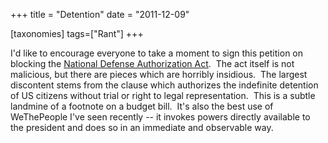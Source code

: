 +++
title = "Detention"
date = "2011-12-09"

[taxonomies]
tags=["Rant"]
+++

I'd like to encourage everyone to take a moment to sign this petition on blocking the [National Defense Authorization Act](https://wwws.whitehouse.gov/petitions#!/petition/veto-national-defense-authorization-act-2012-several-provisions-bill-pose-threat-civil-liberties/GLfhBn6D "National Defense Authorization Act").  The act itself is not malicious, but there are pieces which are horribly insidious.  The largest discontent stems from the clause which authorizes the indefinite detention of US citizens without trial or right to legal representation.  This is a subtle landmine of a footnote on a budget bill.  It's also the best use of WeThePeople I've seen recently -- it invokes powers directly available to the president and does so in an immediate and observable way.
